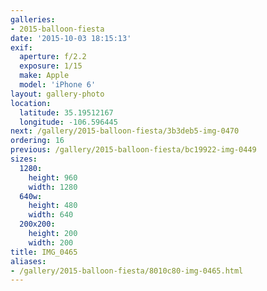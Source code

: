 ```yaml
---
galleries:
- 2015-balloon-fiesta
date: '2015-10-03 18:15:13'
exif:
  aperture: f/2.2
  exposure: 1/15
  make: Apple
  model: 'iPhone 6'
layout: gallery-photo
location:
  latitude: 35.19512167
  longitude: -106.596445
next: /gallery/2015-balloon-fiesta/3b3deb5-img-0470
ordering: 16
previous: /gallery/2015-balloon-fiesta/bc19922-img-0449
sizes:
  1280:
    height: 960
    width: 1280
  640w:
    height: 480
    width: 640
  200x200:
    height: 200
    width: 200
title: IMG_0465
aliases:
- /gallery/2015-balloon-fiesta/8010c80-img-0465.html
---
```

